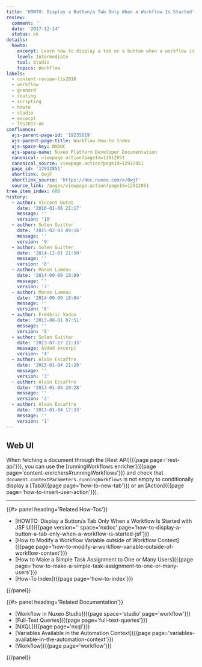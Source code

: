 ```yaml
---
title: 'HOWTO: Display a Button/a Tab Only When a Workflow Is Started'
review:
  comment: ''
  date: '2017-12-14'
  status: ok
details:
  howto:
    excerpt: Learn how to display a tab or a button when a workflow is started.
    level: Intermediate
    tool: Studio
    topics: Workflow
labels:
  - content-review-lts2016
  - workflow
  - grenard
  - routing
  - scripting
  - howto
  - studio
  - excerpt
  - lts2017-ok
confluence:
  ajs-parent-page-id: '19235619'
  ajs-parent-page-title: Workflow How-To Index
  ajs-space-key: NXDOC
  ajs-space-name: Nuxeo Platform Developer Documentation
  canonical: viewpage.action?pageId=12912851
  canonical_source: viewpage.action?pageId=12912851
  page_id: '12912851'
  shortlink: 0wjF
  shortlink_source: 'https://doc.nuxeo.com/x/0wjF'
  source_link: /pages/viewpage.action?pageId=12912851
tree_item_index: 600
history:
  - author: Vincent Dutat
    date: '2016-01-06 21:17'
    message: ''
    version: '10'
  - author: Solen Guitter
    date: '2015-02-03 09:16'
    message: ''
    version: '9'
  - author: Solen Guitter
    date: '2014-12-01 21:50'
    message: ''
    version: '8'
  - author: Manon Lumeau
    date: '2014-09-09 18:09'
    message: ''
    version: '7'
  - author: Manon Lumeau
    date: '2014-09-09 18:04'
    message: ''
    version: '6'
  - author: Frédéric Vadon
    date: '2013-08-01 07:51'
    message: ''
    version: '5'
  - author: Solen Guitter
    date: '2013-07-17 22:33'
    message: Added excerpt
    version: '4'
  - author: Alain Escaffre
    date: '2013-01-04 21:28'
    message: ''
    version: '3'
  - author: Alain Escaffre
    date: '2013-01-04 20:28'
    message: ''
    version: '2'
  - author: Alain Escaffre
    date: '2013-01-04 17:33'
    message: ''
    version: '1'
---
```


## Web UI

When fetching a document through the [Rest API]({{page page='rest-api'}}), you can use the [runningWorkflows enricher]({{page page='content-enrichers#runningWorkflows'}}) and check that `document.contextParameters.runningWorkflows` is not empty to conditionally display a [Tab]({{page page='how-to-new-tab'}}) or an [Action]({{page page='how-to-insert-user-action'}}).

---

<div class="row" data-equalizer data-equalize-on="medium"><div class="column medium-6">{{#> panel heading='Related How-Tos'}}

- [HOWTO: Display a Button/a Tab Only When a Workflow Is Started with JSF UI]({{page version='' space='nxdoc' page='how-to-display-a-button-a-tab-only-when-a-workflow-is-started-jsf'}})
- [How to Modify a Workflow Variable outside of Workflow Context]({{page page='how-to-modify-a-workflow-variable-outside-of-workflow-context'}})
- [How to Make a Simple Task Assignment to One or Many Users]({{page page='how-to-make-a-simple-task-assignment-to-one-or-many-users'}})
- [How-To Index]({{page page='how-to-index'}})

{{/panel}}</div><div class="column medium-6">{{#> panel heading='Related Documentation'}}

- [Workflow in Nuxeo Studio]({{page space='studio' page='workflow'}})
- [Full-Text Queries]({{page page='full-text-queries'}})
- [NXQL]({{page page='nxql'}})
- [Variables Available in the Automation Context]({{page page='variables-available-in-the-automation-context'}})
- [Workflow]({{page page='workflow'}})

{{/panel}}</div></div>
